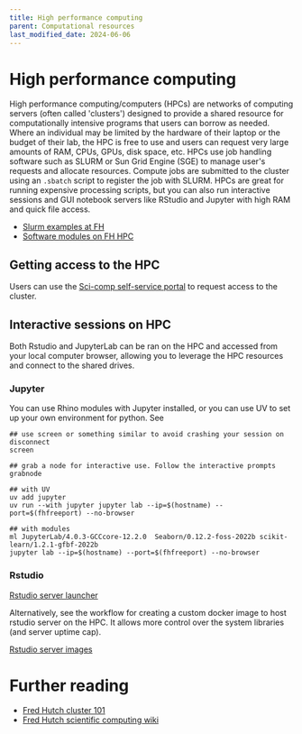 ```yaml
---
title: High performance computing
parent: Computational resources
last_modified_date: 2024-06-06
---
```


# High performance computing 

High performance computing/computers (HPCs) are networks of computing servers (often called 'clusters') designed to provide a shared resource for computationally intensive programs that users can borrow as needed. Where an individual may be limited by the hardware of their laptop or the budget of their lab, the HPC is free to use and users can request very large amounts of RAM, CPUs, GPUs, disk space, etc. HPCs use job handling software such as SLURM or Sun Grid Engine (SGE) to manage user's requests and allocate resources. Compute jobs are submitted to the cluster using an `.sbatch` script to register the job with SLURM. HPCs are great for running expensive processing scripts, but you can also run interactive sessions and GUI notebook servers like RStudio and Jupyter with high RAM and quick file access. 

- [Slurm examples at FH](https://github.com/FredHutch/slurm-examples/tree/main)
- [Software modules on FH HPC](https://sciwiki.fredhutch.org/scicomputing/compute_environments/) 

## Getting access to the HPC

Users can use the [Sci-comp self-service portal](https://scicomp-self-service.fredhutch.org/) to request access to the cluster. 

## Interactive sessions on HPC

Both Rstudio and JupyterLab can be ran on the HPC and accessed from your local computer browser, allowing you to leverage the HPC resources and connect to the shared drives.

### Jupyter

You can use Rhino modules with Jupyter installed, or you can use UV to set up your own environment for python. See 

```{bash}
## use screen or something similar to avoid crashing your session on disconnect
screen

## grab a node for interactive use. Follow the interactive prompts
grabnode

## with UV
uv add jupyter
uv run --with jupyter jupyter lab --ip=$(hostname) --port=$(fhfreeport) --no-browser

## with modules
ml JupyterLab/4.0.3-GCCcore-12.2.0  Seaborn/0.12.2-foss-2022b scikit-learn/1.2.1-gfbf-2022b
jupyter lab --ip=$(hostname) --port=$(fhfreeport) --no-browser

```

### Rstudio

[Rstudio server launcher](https://rstudio-launcher.fredhutch.org/)

Alternatively, see the workflow for creating a custom docker image to host rstudio server on the HPC. It allows more control over the system libraries (and server uptime cap).

[Rstudio server images](https://github.com/Fred-Hutch-Innovation-Lab/general_workflows/tree/main/compute_environments/rocker-rstudio)

# Further reading

- [Fred Hutch cluster 101](https://hutchdatascience.org/FH_Cluster_101/)
- [Fred Hutch scientific computing wiki](https://sciwiki.fredhutch.org/)